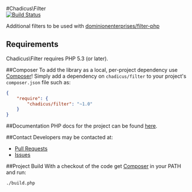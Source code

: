 #Chadicus\Filter                                                                                                         
[![Build Status](http://img.shields.io/travis/chadicus/filter.svg?style=flat)](https://travis-ci.org/chadicus/filter)                      
                                                                                                                         
Additional filters to be used with [dominionenterprises/filter-php](https://github.com/dominionenterprises/filter-php) 

## Requirements

Chadicus\Filter requires PHP 5.3 (or later).

##Composer
To add the library as a local, per-project dependency use [Composer](http://getcomposer.org)! Simply add a dependency on
`chadicus/filter` to your project's `composer.json` file such as:

```json
{
    "require": {
        "chadicus/filter": "~1.0"
    }
}
```
##Documentation
PHP docs for the project can be found [here](http://chadicus.github.io/filter).

##Contact
Developers may be contacted at:

 * [Pull Requests](https://github.com/chadicus/filter/pulls)
 * [Issues](https://github.com/chadicus/filter/issues)

##Project Build
With a checkout of the code get [Composer](http://getcomposer.org) in your PATH and run:

```sh
./build.php
```
